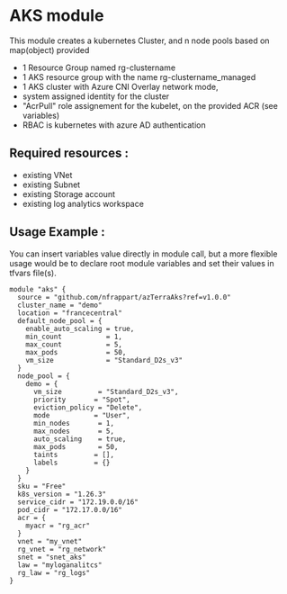 # AKS module
This module creates a kubernetes Cluster, and n node pools based on map(object) provided
- 1 Resource Group named rg-clustername
- 1 AKS resource group with the name rg-clustername_managed
- 1 AKS cluster with Azure CNI Overlay network mode, 
- system assigned identity for the cluster
- "AcrPull" role assignement for the kubelet, on the provided ACR (see variables)
- RBAC is kubernetes with azure AD authentication


## Required resources :
- existing VNet
- existing Subnet
- existing Storage account
- existing log analytics workspace

## Usage Example :
You can insert variables value directly in module call, but a more flexible usage would be to declare root module variables and set their values in tfvars file(s).

```hcl
module "aks" {
  source = "github.com/nfrappart/azTerraAks?ref=v1.0.0"  
  cluster_name = "demo"
  location = "francecentral"
  default_node_pool = {
    enable_auto_scaling = true,
    min_count           = 1,
    max_count           = 5,
    max_pods            = 50,
    vm_size             = "Standard_D2s_v3"
  }
  node_pool = {
    demo = {
      vm_size         = "Standard_D2s_v3",
      priority       = "Spot",
      eviction_policy = "Delete",
      mode           = "User",
      min_nodes       = 1,
      max_nodes       = 5,
      auto_scaling    = true,
      max_pods        = 50,
      taints         = [],
      labels         = {}
    }
  }
  sku = "Free"
  k8s_version = "1.26.3"
  service_cidr = "172.19.0.0/16"
  pod_cidr = "172.17.0.0/16"
  acr = {
    myacr = "rg_acr"
  }
  vnet = "my_vnet"
  rg_vnet = "rg_network"
  snet = "snet_aks"
  law = "myloganalitcs"
  rg_law = "rg_logs"
}
```
